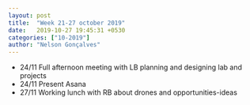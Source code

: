 ```yaml
---
layout: post
title:  "Week 21-27 october 2019"
date:   2019-10-27 19:45:31 +0530
categories: ["10-2019"]
author: "Nelson Gonçalves"
---
```




* 24/11 Full afternoon meeting with LB planning and designing lab and projects
* 24/11 Present Asana
* 27/11 Working lunch with RB about drones and opportunities-ideas



